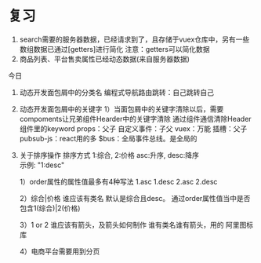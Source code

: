 # 复习
 1. search需要的服务器数据，已经请求到了，且存储于vuex仓库中，另有一些数组数据已通过[getters]进行简化
    注意：getters可以简化数据
 2. 商品列表、平台售卖属性已经动态数据(来自服务器数据)



今日
1. 动态开发面包屑中的分类名
    编程式导航路由跳转：自己跳转自己


2. 动态开发面包屑中的关键字
    1）当面包屑中的关键字清除以后，需要compoments让兄弟组件Hearder中的关键字清除
    通过组件通信清除Header组件里的keyword
      props：父子
      自定义事件：子父
      vuex：万能
      插槽：父子
      pubsub-js：react用的多
      $bus：全局事件总线。是全局的


3. 关于排序操作
   排序方式 
     1:综合,  2:价格   asc:升序, desc:降序  
     示例: "1:desc"

   1）order属性的属性值最多有4种写法
      1.asc
      1.desc
      2.asc
      2.desc

   2）综合|价格 谁应该有类名
      默认是综合且desc。
       通过order属性值当中是否包含1(综合)|2(价格) 


   3）1 or 2 谁应该有箭头，及箭头如何制作
      谁有类名谁有箭头，用的 阿里图标库


   4）电商平台需要用到分页
   
